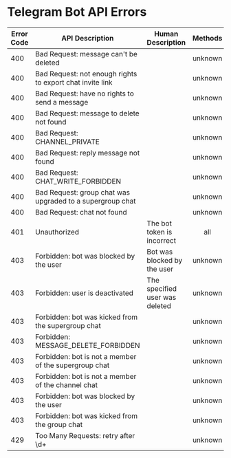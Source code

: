 # Telegram Bot API Errors

| Error Code | API Description | Human Description | Methods |
|--------------|------------------|-------------------|:---------------:|
| 400 | Bad Request: message can't be deleted |  | unknown |
| 400 | Bad Request: not enough rights to export chat invite link |  | unknown |
| 400 | Bad Request: have no rights to send a message |  | unknown |
| 400 | Bad Request: message to delete not found |  | unknown |
| 400 | Bad Request: CHANNEL_PRIVATE |  | unknown |
| 400 | Bad Request: reply message not found |  | unknown |
| 400 | Bad Request: CHAT_WRITE_FORBIDDEN |  | unknown |
| 400 | Bad Request: group chat was upgraded to a supergroup chat |  | unknown |
| 400 | Bad Request: chat not found |  | unknown |
| 401 | Unauthorized | The bot token is incorrect | all |
| 403 | Forbidden: bot was blocked by the user | Bot was blocked by the user | unknown |
| 403 | Forbidden: user is deactivated | The specified user was deleted | unknown |
| 403 | Forbidden: bot was kicked from the supergroup chat |  | unknown |
| 403 | Forbidden: MESSAGE_DELETE_FORBIDDEN |  | unknown |
| 403 | Forbidden: bot is not a member of the supergroup chat |  | unknown |
| 403 | Forbidden: bot is not a member of the channel chat |  | unknown |
| 403 | Forbidden: bot was blocked by the user |  | unknown |
| 403 | Forbidden: bot was kicked from the group chat |  | unknown |
| 429 | Too Many Requests: retry after \d+ |  | unknown |